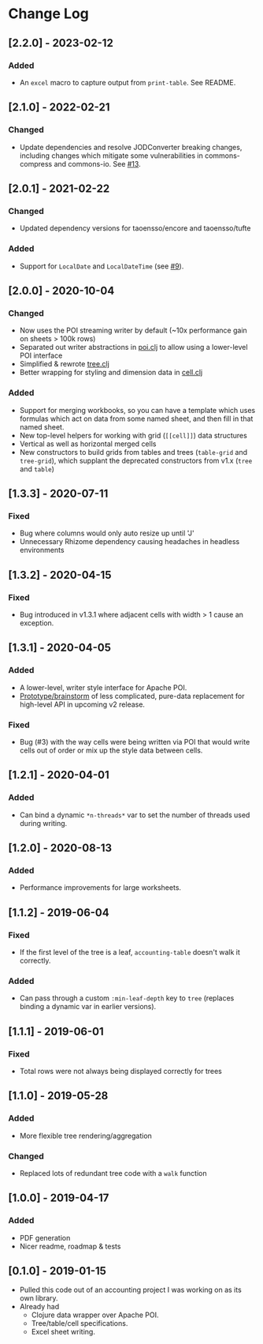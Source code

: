 # Change Log

## [2.2.0] - 2023-02-12
### Added
- An `excel` macro to capture output from `print-table`. See README.

## [2.1.0] - 2022-02-21
### Changed
- Update dependencies and resolve JODConverter breaking changes, including 
  changes which mitigate some vulnerabilities in commons-compress and 
  commons-io. See [#13](https://github.com/matthewdowney/excel-clj/pull/13).


## [2.0.1] - 2021-02-22

### Changed
 - Updated dependency versions for taoensso/encore and taoensso/tufte
### Added
- Support for `LocalDate` and `LocalDateTime` (see 
  [#9](https://github.com/matthewdowney/excel-clj/pull/9)).

## [2.0.0] - 2020-10-04
### Changed
- Now uses the POI streaming writer by default (~10x performance gain on 
  sheets > 100k rows)
- Separated out writer abstractions in [poi.clj](src/excel_clj/poi.clj) to 
  allow using a lower-level POI interface
- Simplified & rewrote [tree.clj](src/excel_clj/tree.clj)
- Better wrapping for styling and dimension data in 
  [cell.clj](src/excel_clj/cell.clj)

### Added 
- Support for merging workbooks, so you can have a template which uses formulas
  which act on data from some named sheet, and then fill in that named sheet.
- New top-level helpers for working with grid (`[[cell]]`) data structures
- Vertical as well as horizontal merged cells
- New constructors to build grids from tables and trees (`table-grid` and 
  `tree-grid`), which supplant the deprecated constructors from v1.x (`tree` 
  and `table`)
  
## [1.3.3] - 2020-07-11
### Fixed
- Bug where columns would only auto resize up until 'J'
- Unnecessary Rhizome dependency causing headaches in headless environments

## [1.3.2] - 2020-04-15
### Fixed
- Bug introduced in v1.3.1 where adjacent cells with width > 1 cause an 
  exception.

## [1.3.1] - 2020-04-05
### Added
- A lower-level, writer style interface for Apache POI.
- [Prototype/brainstorm](src/excel_clj/prototype.clj) of less complicated, 
  pure-data replacement for high-level API in upcoming v2 release.
### Fixed
- Bug (#3) with the way cells were being written via POI that would write cells
  out of order or mix up the style data between cells.

## [1.2.1] - 2020-04-01
### Added
- Can bind a dynamic `*n-threads*` var to set the number of threads used during 
  writing.

## [1.2.0] - 2020-08-13
### Added
- Performance improvements for large worksheets.

## [1.1.2] - 2019-06-04
### Fixed
- If the first level of the tree is a leaf, `accounting-table` doesn't walk it 
  correctly.
### Added
- Can pass through a custom `:min-leaf-depth` key to `tree` (replaces binding a 
dynamic var in earlier versions).

## [1.1.1] - 2019-06-01
### Fixed
- Total rows were not always being displayed correctly for trees

## [1.1.0] - 2019-05-28
### Added
- More flexible tree rendering/aggregation

### Changed
- Replaced lots of redundant tree code with a `walk` function

## [1.0.0] - 2019-04-17
### Added
- PDF generation
- Nicer readme, roadmap & tests

## [0.1.0] - 2019-01-15
- Pulled this code out of an accounting project I was working on as its own library.
- Already had
    - Clojure data wrapper over Apache POI.
    - Tree/table/cell specifications.
    - Excel sheet writing.

